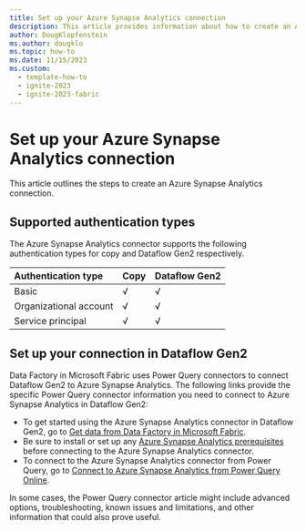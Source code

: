 ```yaml
---
title: Set up your Azure Synapse Analytics connection
description: This article provides information about how to create an Azure Synapse Analytics connection in Microsoft Fabric.
author: DougKlopfenstein
ms.author: dougklo
ms.topic: how-to
ms.date: 11/15/2023
ms.custom:
  - template-how-to
  - ignite-2023
  - ignite-2023-fabric
---
```


# Set up your Azure Synapse Analytics connection

This article outlines the steps to create an Azure Synapse Analytics connection.

## Supported authentication types

The Azure Synapse Analytics connector supports the following authentication types for copy and Dataflow Gen2 respectively.  

|Authentication type |Copy |Dataflow Gen2 |
|:---|:---|:---|
|Basic| √ | √ |
|Organizational account| √ | √ |
|Service principal | √ | √ |

## Set up your connection in Dataflow Gen2

Data Factory in Microsoft Fabric uses Power Query connectors to connect Dataflow Gen2 to Azure Synapse Analytics. The following links provide the specific Power Query connector information you need to connect to Azure Synapse Analytics in Dataflow Gen2:

- To get started using the Azure Synapse Analytics connector in Dataflow Gen2, go to [Get data from Data Factory in Microsoft Fabric](/power-query/where-to-get-data#get-data-from-data-factory-in-microsoft-fabric-preview).
- Be sure to install or set up any [Azure Synapse Analytics prerequisites](/power-query/connectors/azure-sql-data-warehouse#prerequisites) before connecting to the Azure Synapse Analytics connector.
- To connect to the Azure Synapse Analytics connector from Power Query, go to [Connect to Azure Synapse Analytics from Power Query Online](/power-query/connectors/azure-sql-data-warehouse#connect-to-azure-synapse-analytics-sql-dw-from-power-query-online).

In some cases, the Power Query connector article might include advanced options, troubleshooting, known issues and limitations, and other information that could also prove useful.
